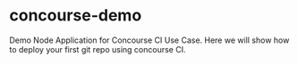 # concourse-demo
Demo Node Application for Concourse CI Use Case.
Here we will show how to deploy your first git repo using concourse CI.
